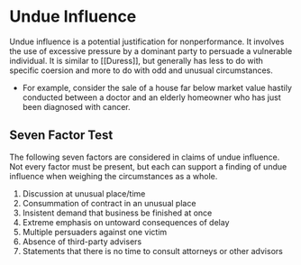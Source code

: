 # Undue Influence

Undue influence is a potential justification for nonperformance. It involves the use of excessive pressure by a dominant party to persuade a vulnerable individual. It is similar to [[Duress]], but generally has less to do with specific coersion and more to do with odd and unusual circumstances.
* For example, consider the sale of a house far below market value hastily conducted between a doctor and an elderly homeowner who has just been diagnosed with cancer.

## Seven Factor Test
The following seven factors are considered in claims of undue influence. Not every factor must be present, but each can support a finding of undue influence when weighing the circumstances as a whole.
1. Discussion at unusual place/time 
2. Consummation of contract in an unusual place 
3. Insistent demand that business be finished at once 
4. Extreme emphasis on untoward consequences of delay 
5. Multiple persuaders against one victim 
6. Absence of third-party advisers 
7. Statements that there is no time to consult attorneys or other advisors
